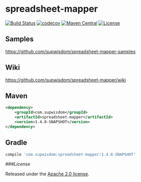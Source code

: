 # spreadsheet-mapper
[![Build Status](https://travis-ci.org/supwisdom/spreadsheet-mapper.svg?branch=master)](https://travis-ci.org/supwisdom/spreadsheet-mapper)
[![codecov](https://codecov.io/gh/supwisdom/spreadsheet-mapper/branch/master/graph/badge.svg)](https://codecov.io/gh/supwisdom/spreadsheet-mapper)
[![Maven Central](https://maven-badges.herokuapp.com/maven-central/com.supwisdom/spreadsheet-mapper/badge.svg)](https://maven-badges.herokuapp.com/maven-central/com.supwisdom/spreadsheet-mapper)
[![License](https://img.shields.io/badge/license-Apache%202-4EB1BA.svg)](https://www.apache.org/licenses/LICENSE-2.0.html)

## Samples

https://github.com/supwisdom/spreadsheet-mapper-samples

## Wiki

https://github.com/supwisdom/spreadsheet-mapper/wiki

## Maven

```xml
<dependency>
    <groupId>com.supwisdom</groupId>
    <artifactId>spreadsheet-mapper</artifactId>
    <version>1.4.0-SNAPSHOT</version>
</dependency>
```

## Gradle

``` groovy
compile 'com.supwisdom:spreadsheet-mapper:1.4.0-SNAPSHOT'
```

###*License*

Released under the [Apache 2.0 license](license).
